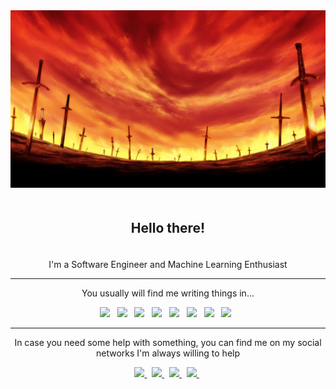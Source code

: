 <img src="./resources/unlimited-bw.jpg">

<h2 align="center" style="padding: 20px">Hello there!</h2>

<p align="center">
I'm a Software Engineer and Machine Learning Enthusiast  
</p>

---

<p align="center">
You usually will find me writing things in...
</p>

<p align="center">
    <img src="https://img.shields.io/badge/-Python-121212?style=flat&logo=python"> &nbsp;
    <img src="https://img.shields.io/badge/-Clojure-121212?style=flat&logo=clojure"> &nbsp;
    <img src="https://img.shields.io/badge/-C%2B%2B-121212?style=flat&logo=cplusplus"> &nbsp;
    <img src="https://img.shields.io/badge/-Csharp-121212?style=flat&logo=csharp"> &nbsp;
    <img src="https://img.shields.io/badge/-C-121212?style=flat&logo=c"> &nbsp;
    <img src="https://img.shields.io/badge/-Typescript-121212?style=flat&logo=typescript"> &nbsp;
    <img src="https://img.shields.io/badge/-Go-121212?style=flat&logo=go"> &nbsp;
    <img src="https://img.shields.io/badge/-Rust-121212?style=flat&logo=rust"> &nbsp;
</p>

---

<p align="center">In case you need some help with something, you can find me on my social networks I'm always willing to help</p>

<p align="center">
    <a href="https://www.linkedin.com/in/erickisos/">
        <img src="https://img.shields.io/badge/-Erick%20Isos-blue?style=flat-square&logo=Linkedin&logoColor=white">
    </a> &nbsp;
    <a href="https://www.twitter.com/erickisos">
        <img src="https://img.shields.io/badge/-erickisos-white?style=flat-square&logo=Twitter">
    </a> &nbsp;
    <a href="https://www.instagram.com/erickisos">
        <img src="https://img.shields.io/badge/-erickisos-white?style=flat-square&logo=Instagram">
    </a> &nbsp;
    <a href="https://mstdn.mx/@erickisos">
        <img src="https://img.shields.io/badge/-@erickisos@mstdn.mx-white?style=flat-square&logo=Mastodon">
    </a> &nbsp;
</p>
